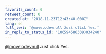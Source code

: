 ```yaml
---
favorite_count: 0
retweet_count: 0
created_at: "2018-11-23T12:43:40.000Z"
lang: en
full_text: "@movetodevnull Just click Yes."
in_reply_to_status_id: "1065945863393034240"
---
```


[@movetodevnull](https://twitter.com/movetodevnull) Just click Yes.
